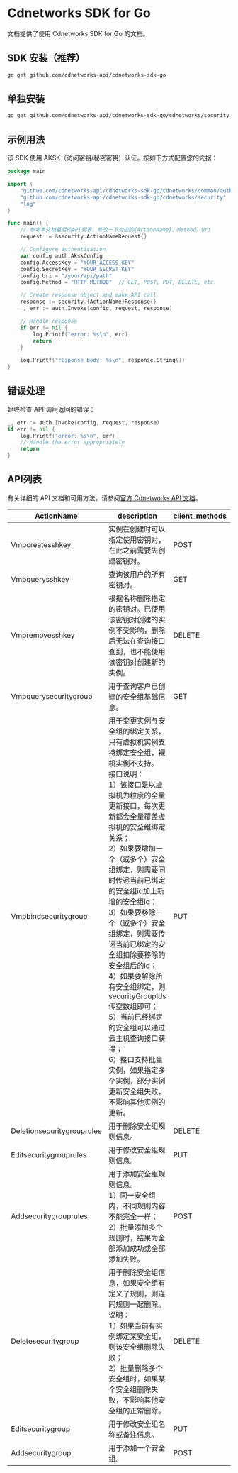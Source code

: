 # Cdnetworks SDK for Go

文档提供了使用 Cdnetworks SDK for Go 的文档。

## SDK 安装（推荐）

```bash
go get github.com/cdnetworks-api/cdnetworks-sdk-go
```

## 单独安装

```bash
go get github.com/cdnetworks-api/cdnetworks-sdk-go/cdnetworks/security
```

## 示例用法

该 SDK 使用 AKSK（访问密钥/秘密密钥）认证。按如下方式配置您的凭据：

```go
package main

import (
    "github.com/cdnetworks-api/cdnetworks-sdk-go/cdnetworks/common/auth"
    "github.com/cdnetworks-api/cdnetworks-sdk-go/cdnetworks/security"
    "log"
)

func main() {
    // 参考本文档最后的API列表，修改一下对应的{ActionName}、Method、Uri
    request := &security.ActionNameRequest{}

    // Configure authentication
    var config auth.AkskConfig
    config.AccessKey = "YOUR_ACCESS_KEY"
    config.SecretKey = "YOUR_SECRET_KEY"
    config.Uri = "/your/api/path"
    config.Method = "HTTP_METHOD"  // GET, POST, PUT, DELETE, etc.

    // Create response object and make API call
    response := security.{ActionName}Response{}
    _, err := auth.Invoke(config, request, response)

    // Handle response
    if err != nil {
        log.Printf("error: %s\n", err)
        return
    }

    log.Printf("response body: %s\n", response.String())
}
```

## 错误处理

始终检查 API 调用返回的错误：

```go
_, err := auth.Invoke(config, request, response)
if err != nil {
    log.Printf("error: %s\n", err)
    // Handle the error appropriately
    return
}
```

## API列表
有关详细的 API 文档和可用方法，请参阅[官方 Cdnetworks API 文档](https://docs.cdnetworks.com/en/cdn/apidocs)。

| ActionName | description | client_methods | uri |
| --- | --- | --- | --- |
| Vmpcreatesshkey | 实例在创建时可以指定使用密钥对，在此之前需要先创建密钥对。 | POST | /vmp/osKeypairs |
| Vmpquerysshkey | 查询该用户的所有密钥对。 | GET | /vmp/osKeypairs |
| Vmpremovesshkey | 根据名称删除指定的密钥对。已使用该密钥对创建的实例不受影响，删除后无法在查询接口查到，也不能使用该密钥对创建新的实例。 | DELETE | /vmp/osKeypairs/* |
| Vmpquerysecuritygroup | 用于查询客户已创建的安全组基础信息。 | GET | /vmp/security-group |
| Vmpbindsecuritygroup | 用于变更实例与安全组的绑定关系，只有虚拟机实例支持绑定安全组，裸机实例不支持。<br>接口说明：<br>1）该接口是以虚拟机为粒度的全量更新接口，每次更新都会全量覆盖虚拟机的安全组绑定关系；<br>2）如果要增加一个（或多个）安全组绑定，则需要同时传递当前已绑定的安全组id加上新增的安全组id；<br>3）如果要移除一个（或多个）安全组绑定，则需要传递当前已绑定的安全组扣除要移除的安全组后的id；<br>4）如果要解除所有安全组绑定，则securityGroupIds传空数组即可；<br>5）当前已经绑定的安全组可以通过云主机查询接口获得；<br>6）接口支持批量实例，如果指定多个实例，部分实例更新安全组失败，不影响其他实例的更新。 | PUT | /vmp/security-group/server |
| Deletionsecuritygrouprules | 用于删除安全组规则信息。 | DELETE | /vmp/security-group/rule/* |
| Editsecuritygrouprules | 用于修改安全组规则信息。 | PUT | /vmp/security-group/rule |
| Addsecuritygrouprules | 用于添加安全组规则信息。<br>1）同一安全组内，不同规则内容不能完全一样；<br>2）批量添加多个规则时，结果为全部添加成功或全部添加失败。 | POST | /vmp/security-group/rule |
| Deletesecuritygroup | 用于删除安全组信息，如果安全组有定义了规则，则连同规则一起删除。<br>说明：<br>1）如果当前有实例绑定某安全组，则该安全组删除失败；<br>2）批量删除多个安全组时，如果某个安全组删除失败，不影响其他安全组的正常删除。 | DELETE | /vmp/security-group/* |
| Editsecuritygroup | 用于修改安全组名称或备注信息。 | PUT | /vmp/security-group |
| Addsecuritygroup | 用于添加一个安全组。 | POST | /vmp/security-group |